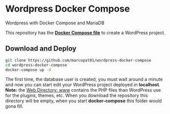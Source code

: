 # Wordpress Docker Compose
Wordpress with Docker Compose and MariaDB

This repository has the [**Docker Compose file**](docker-compose.yml) to create a WordPress project.

## Download and Deploy
```bash
git clone https://github.com/marcopat01/wordpress-docker-compose
cd wordpress-docker-compose
docker-compose up -d
```
The first time, the database user is created, you must wait around a minute and now you can start edit your WordPress project deployed in **localhost**.
**Note:** the [Web Directory: www](www) contains the PHP files than WordPress use for the plugins, themes, etc. When you download the repository this directory will be empty, when you start **docker-compose** this folder would gona fill.
